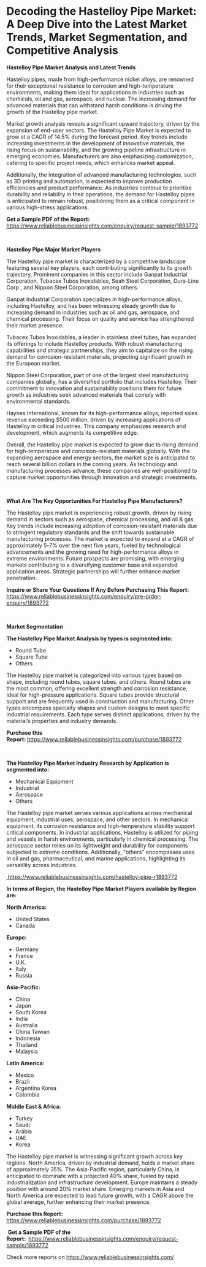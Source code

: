 <p><h1>Decoding the Hastelloy Pipe Market: A Deep Dive into the Latest Market Trends, Market Segmentation, and Competitive Analysis</h1></p><p><strong>Hastelloy Pipe Market Analysis and Latest Trends</strong></p>
<p><p>Hastelloy pipes, made from high-performance nickel alloys, are renowned for their exceptional resistance to corrosion and high-temperature environments, making them ideal for applications in industries such as chemicals, oil and gas, aerospace, and nuclear. The increasing demand for advanced materials that can withstand harsh conditions is driving the growth of the Hastelloy pipe market. </p><p>Market growth analysis reveals a significant upward trajectory, driven by the expansion of end-user sectors. The Hastelloy Pipe Market is expected to grow at a CAGR of 14.5% during the forecast period. Key trends include increasing investments in the development of innovative materials, the rising focus on sustainability, and the growing pipeline infrastructure in emerging economies. Manufacturers are also emphasizing customization, catering to specific project needs, which enhances market appeal. </p><p>Additionally, the integration of advanced manufacturing technologies, such as 3D printing and automation, is expected to improve production efficiencies and product performance. As industries continue to prioritize durability and reliability in their operations, the demand for Hastelloy pipes is anticipated to remain robust, positioning them as a critical component in various high-stress applications.</p></p>
<p><strong>Get a Sample PDF of the Report:&nbsp;</strong> <a href="https://www.reliablebusinessinsights.com/enquiry/request-sample/1893772?utm_campaign=2446&utm_medium=2&utm_source=Github&utm_content=ia&utm_term=02042025&utm_id=hastelloy-pipe">https://www.reliablebusinessinsights.com/enquiry/request-sample/1893772</a></p>
<p>&nbsp;</p>
<p><strong>Hastelloy Pipe Major Market Players</strong></p>
<p><p>The Hastelloy pipe market is characterized by a competitive landscape featuring several key players, each contributing significantly to its growth trajectory. Prominent companies in this sector include Ganpat Industrial Corporation, Tubacex Tubos Inoxidables, Seah Steel Corporation, Dura-Line Corp., and Nippon Steel Corporation, among others.</p><p>Ganpat Industrial Corporation specializes in high-performance alloys, including Hastelloy, and has been witnessing steady growth due to increasing demand in industries such as oil and gas, aerospace, and chemical processing. Their focus on quality and service has strengthened their market presence.</p><p>Tubacex Tubos Inoxidables, a leader in stainless steel tubes, has expanded its offerings to include Hastelloy products. With robust manufacturing capabilities and strategic partnerships, they aim to capitalize on the rising demand for corrosion-resistant materials, projecting significant growth in the European market.</p><p>Nippon Steel Corporation, part of one of the largest steel manufacturing companies globally, has a diversified portfolio that includes Hastelloy. Their commitment to innovation and sustainability positions them for future growth as industries seek advanced materials that comply with environmental standards.</p><p>Haynes International, known for its high-performance alloys, reported sales revenue exceeding $500 million, driven by increasing applications of Hastelloy in critical industries. This company emphasizes research and development, which augments its competitive edge.</p><p>Overall, the Hastelloy pipe market is expected to grow due to rising demand for high-temperature and corrosion-resistant materials globally. With the expanding aerospace and energy sectors, the market size is anticipated to reach several billion dollars in the coming years. As technology and manufacturing processes advance, these companies are well-positioned to capture market opportunities through innovation and strategic investments.</p></p>
<p>&nbsp;</p>
<p><strong>What Are The Key Opportunities For Hastelloy Pipe Manufacturers?</strong></p>
<p><p>The Hastelloy pipe market is experiencing robust growth, driven by rising demand in sectors such as aerospace, chemical processing, and oil & gas. Key trends include increasing adoption of corrosion-resistant materials due to stringent regulatory standards and the shift towards sustainable manufacturing processes. The market is expected to expand at a CAGR of approximately 5-7% over the next five years, fueled by technological advancements and the growing need for high-performance alloys in extreme environments. Future prospects are promising, with emerging markets contributing to a diversifying customer base and expanded application areas. Strategic partnerships will further enhance market penetration.</p></p>
<p><strong>Inquire or Share Your Questions If Any Before Purchasing This Report:</strong> <a href="https://www.reliablebusinessinsights.com/enquiry/pre-order-enquiry/1893772?utm_campaign=2446&utm_medium=2&utm_source=Github&utm_content=ia&utm_term=02042025&utm_id=hastelloy-pipe">https://www.reliablebusinessinsights.com/enquiry/pre-order-enquiry/1893772</a></p>
<p>&nbsp;</p>
<p><strong>Market Segmentation</strong></p>
<p><strong>The Hastelloy Pipe Market Analysis by types is segmented into:</strong></p>
<p><ul><li>Round Tube</li><li>Square Tube</li><li>Others</li></ul></p>
<p><p>The Hastelloy pipe market is categorized into various types based on shape, including round tubes, square tubes, and others. Round tubes are the most common, offering excellent strength and corrosion resistance, ideal for high-pressure applications. Square tubes provide structural support and are frequently used in construction and manufacturing. Other types encompass specialty shapes and custom designs to meet specific industrial requirements. Each type serves distinct applications, driven by the material’s properties and industry demands.</p></p>
<p><strong>Purchase this Report:&nbsp;</strong><a href="https://www.reliablebusinessinsights.com/purchase/1893772?utm_campaign=2446&utm_medium=2&utm_source=Github&utm_content=ia&utm_term=02042025&utm_id=hastelloy-pipe">https://www.reliablebusinessinsights.com/purchase/1893772</a></p>
<p>&nbsp;</p>
<p><strong>The Hastelloy Pipe Market Industry Research by Application is segmented into:</strong></p>
<p><ul><li>Mechanical Equipment</li><li>Industrial</li><li>Aerospace</li><li>Others</li></ul></p>
<p><p>The Hastelloy pipe market serves various applications across mechanical equipment, industrial uses, aerospace, and other sectors. In mechanical equipment, its corrosion resistance and high-temperature stability support critical components. In industrial applications, Hastelloy is utilized for piping and vessels in harsh environments, particularly in chemical processing. The aerospace sector relies on its lightweight and durability for components subjected to extreme conditions. Additionally, "others" encompasses uses in oil and gas, pharmaceutical, and marine applications, highlighting its versatility across industries.</p></p>
<p><a href="https://www.reliablebusinessinsights.com/hastelloy-pipe-r1893772?utm_campaign=2446&utm_medium=2&utm_source=Github&utm_content=ia&utm_term=02042025&utm_id=hastelloy-pipe">&nbsp;https://www.reliablebusinessinsights.com/hastelloy-pipe-r1893772</a></p>
<p><strong>In terms of Region, the Hastelloy Pipe Market Players available by Region are:</strong></p>
<p>
    <p> <strong> North America: </strong>
        <ul>
            <li>United States</li>
            <li>Canada</li>
        </ul>
        </p> 
    <p> <strong> Europe: </strong>
        <ul>
            <li>Germany</li>
            <li>France</li>
            <li>U.K.</li>
            <li>Italy</li>
            <li>Russia</li>
        </ul>
        </p> 
    <p> <strong> Asia-Pacific: </strong>
        <ul>
            <li>China</li>
            <li>Japan</li>
            <li>South Korea</li>
            <li>India</li>
            <li>Australia</li>
            <li>China Taiwan</li>
            <li>Indonesia</li>
            <li>Thailand</li>
            <li>Malaysia</li>
        </ul>
        </p> 
    <p> <strong> Latin America: </strong>
        <ul>
            <li>Mexico</li>
            <li>Brazil</li>
            <li>Argentina Korea</li>
            <li>Colombia</li>
        </ul>
        </p> 
    <p> <strong> Middle East & Africa: </strong>
        <ul>
            <li>Turkey</li>
            <li>Saudi</li>
            <li>Arabia</li>
            <li>UAE</li>
            <li>Korea</li>
        </ul>
    </p>
    </p>
<p><p>The Hastelloy pipe market is witnessing significant growth across key regions. North America, driven by industrial demand, holds a market share of approximately 35%. The Asia-Pacific region, particularly China, is anticipated to dominate with a projected 40% share, fueled by rapid industrialization and infrastructure development. Europe maintains a steady position with around 20% market share. Emerging markets in Asia and North America are expected to lead future growth, with a CAGR above the global average, further enhancing their market presence.</p></p>
<p><strong>Purchase this Report: </strong><a href="https://www.reliablebusinessinsights.com/purchase/1893772?utm_campaign=2446&utm_medium=2&utm_source=Github&utm_content=ia&utm_term=02042025&utm_id=hastelloy-pipe">https://www.reliablebusinessinsights.com/purchase/1893772</a></p>
<p>&nbsp;<strong>Get a Sample PDF of the Report:&nbsp;&nbsp;</strong><a href="https://www.reliablebusinessinsights.com/enquiry/request-sample/1893772?utm_campaign=2446&utm_medium=2&utm_source=Github&utm_content=ia&utm_term=02042025&utm_id=hastelloy-pipe">https://www.reliablebusinessinsights.com/enquiry/request-sample/1893772</a></p>
<p><strong></strong></p>
<p>Check more reports on <a href="https://www.reliablebusinessinsights.com/?utm_campaign=2446&utm_medium=2&utm_source=Github&utm_content=ia&utm_term=02042025&utm_id=hastelloy-pipe">https://www.reliablebusinessinsights.com/</a></p>